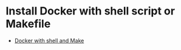 # Install Docker with shell script or Makefile
* [Docker with shell and Make](https://ypereirareis.github.io/blog/2015/05/04/docker-with-shell-script-or-makefile/)